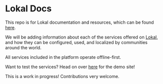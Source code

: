 # Lokal Docs


This repo is for Lokal documentation and resources, which can be found [here](https://docs.lokal.network/).

We will be adding information about each of the services offered on [Lokal](https://github.com/Wakoma/Lokal), and how they can be configured, used, and localized by communities around the world.

All services included in the platform operate offline-first.

Want to test the services? Head on over [here](https://lokal.network/) for the demo site! 

This is a work in progress! Contributions very welcome. 

